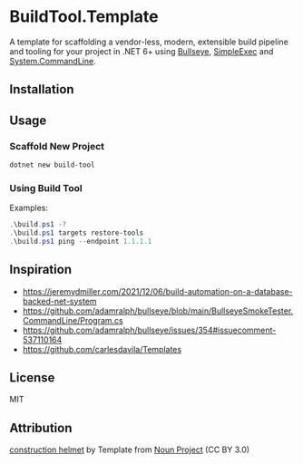# BuildTool.Template

A template for scaffolding a vendor-less, modern, extensible build pipeline and tooling for your project in .NET 6+ using [Bullseye](https://github.com/adamralph/bullseye), [SimpleExec](https://github.com/adamralph/simple-exec) and [System.CommandLine](https://github.com/dotnet/command-line-api).

## Installation

## Usage

### Scaffold New Project

```powershell
dotnet new build-tool
```

### Using Build Tool

Examples:

```powershell
.\build.ps1 -?
.\build.ps1 targets restore-tools
.\build.ps1 ping --endpoint 1.1.1.1
```

## Inspiration

- <https://jeremydmiller.com/2021/12/06/build-automation-on-a-database-backed-net-system>
- <https://github.com/adamralph/bullseye/blob/main/BullseyeSmokeTester.CommandLine/Program.cs>
- <https://github.com/adamralph/bullseye/issues/354#issuecomment-537110164>
- <https://github.com/carlesdavila/Templates>

## License

MIT

## Attribution

[construction helmet](https://thenounproject.com/icon/construction-helmet-2074586/) by Template from [Noun Project](https://thenounproject.com/browse/icons/term/construction-helmet/) (CC BY 3.0)
